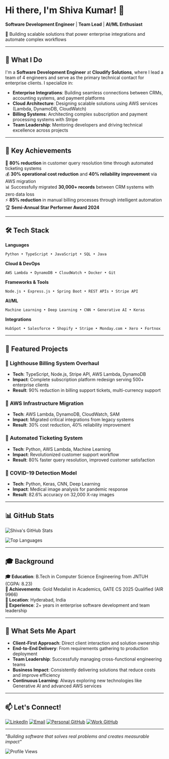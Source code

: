 # Hi there, I'm Shiva Kumar! 👋

**Software Development Engineer** | **Team Lead** | **AI/ML Enthusiast**

🚀 Building scalable solutions that power enterprise integrations and automate complex workflows

---

## 🔧 What I Do

I'm a **Software Development Engineer** at **Cloudify Solutions**, where I lead a team of 4 engineers and serve as the primary technical contact for enterprise clients. I specialize in:

- **Enterprise Integrations**: Building seamless connections between CRMs, accounting systems, and payment platforms
- **Cloud Architecture**: Designing scalable solutions using AWS services (Lambda, DynamoDB, CloudWatch)
- **Billing Systems**: Architecting complex subscription and payment processing systems with Stripe
- **Team Leadership**: Mentoring developers and driving technical excellence across projects

---

## 💼 Key Achievements

🎯 **80% reduction** in customer query resolution time through automated ticketing systems  
💰 **30% operational cost reduction** and **40% reliability improvement** via AWS migration  
📊 Successfully migrated **30,000+ records** between CRM systems with zero data loss  
⚡ **85% reduction** in manual billing processes through intelligent automation  
🏆 **Semi-Annual Star Performer Award 2024**

---

## 🛠️ Tech Stack

**Languages**
```
Python • TypeScript • JavaScript • SQL • Java
```

**Cloud & DevOps**
```
AWS Lambda • DynamoDB • CloudWatch • Docker • Git
```

**Frameworks & Tools**
```
Node.js • Express.js • Spring Boot • REST APIs • Stripe API
```

**AI/ML**
```
Machine Learning • Deep Learning • CNN • Generative AI • Keras
```

**Integrations**
```
HubSpot • Salesforce • Shopify • Stripe • Monday.com • Xero • Fortnox
```

---

## 🚀 Featured Projects

### 🏢 **Lighthouse Billing System Overhaul**
- **Tech**: TypeScript, Node.js, Stripe API, AWS Lambda, DynamoDB
- **Impact**: Complete subscription platform redesign serving 500+ enterprise clients
- **Result**: 90% reduction in billing support tickets, multi-currency support

### 🔄 **AWS Infrastructure Migration**
- **Tech**: AWS Lambda, DynamoDB, CloudWatch, SAM
- **Impact**: Migrated critical integrations from legacy systems
- **Result**: 30% cost reduction, 40% reliability improvement

### 🎫 **Automated Ticketing System**
- **Tech**: Python, AWS Lambda, Machine Learning
- **Impact**: Revolutionized customer support workflow
- **Result**: 80% faster query resolution, improved customer satisfaction

### 🏥 **COVID-19 Detection Model**
- **Tech**: Python, Keras, CNN, Deep Learning
- **Impact**: Medical image analysis for pandemic response
- **Result**: 82.6% accuracy on 32,000 X-ray images

---

## 📊 GitHub Stats

![Shiva's GitHub Stats](https://github-readme-stats.vercel.app/api?username=TeralaShivaKumar&show_icons=true&theme=radical&count_private=true)

![Top Languages](https://github-readme-stats.vercel.app/api/top-langs/?username=TeralaShivaKumar&layout=compact&theme=radical)

---

## 🎓 Background

**🎓 Education**: B.Tech in Computer Science Engineering from JNTUH (CGPA: 8.23)  
**🏅 Achievements**: Gold Medalist in Academics, GATE CS 2025 Qualified (AIR 9966)  
**📍 Location**: Hyderabad, India  
**💼 Experience**: 2+ years in enterprise software development and team leadership

---

## 🌟 What Sets Me Apart

- **Client-First Approach**: Direct client interaction and solution ownership
- **End-to-End Delivery**: From requirements gathering to production deployment
- **Team Leadership**: Successfully managing cross-functional engineering teams
- **Business Impact**: Consistently delivering solutions that reduce costs and improve efficiency
- **Continuous Learning**: Always exploring new technologies like Generative AI and advanced AWS services

---

## 📫 Let's Connect!

[![LinkedIn](https://img.shields.io/badge/LinkedIn-0077B5?style=for-the-badge&logo=linkedin&logoColor=white)](https://www.linkedin.com/in/shiva-kumar-terala/)
[![Email](https://img.shields.io/badge/Email-D14836?style=for-the-badge&logo=gmail&logoColor=white)](mailto:shivakumarterala@gmail.com)
[![Personal GitHub](https://img.shields.io/badge/Personal_GitHub-100000?style=for-the-badge&logo=github&logoColor=white)](https://github.com/shivakumarterala)
[![Work GitHub](https://img.shields.io/badge/Work_GitHub-181717?style=for-the-badge&logo=github&logoColor=white)](https://github.com/skr-cloudify)

---

*"Building software that solves real problems and creates measurable impact"*

![Profile Views](https://komarev.com/ghpvc/?username=shivakumarterala&color=brightgreen)

